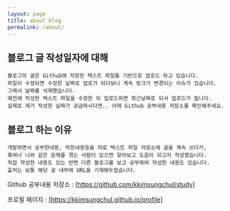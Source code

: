 ```yaml
---
layout: page
title: about blog
permalink: /about/
---
```

## 블로그 글 작성일자에 대해
    블로그의 글은 Github에 저장한 텍스트 파일들 기반으로 업로드 하고 있습니다.
    파일이 수정되면 수정한 날짜로 업로가 되다보니 계속 링크가 변경되는 이슈가 있습니다.
    그래서 날짜를 삭제했습니다.
    예전에 작성한 텍스트 파일을 수정한 뒤 업로드하면 최근날짜로 되서 업로드가 됩니다.
    실제로 제가 작성한 날짜가 궁금하시다면.. 아래 Github 공부내용 저장소를 확인해주세요.

## 블로그 하는 이유
    개발하면서 공부한내용, 막힌내용등을 따로 텍스트 파일 저장소에 글을 계속 쓰다가, 
    혹여나 나와 같은 문제를 겪는 사람이 있으면 찾아보고 도음이 되고자 작성했습니다.
    직접 작성한 내용도 있는 반면 다른 블로그를 보고 공부하여 작성한 내용도 있습니다.
    출처는 보통 해당 글 내부에 URL을 기재해두었습니다.



Github 공부내용 저장소 : [https://github.com/kkimsungchul/study]

프로필 페이지 : [https://kkimsungchul.github.io/profile]


[https://kkimsungchul.github.io/profile]: https://kkimsungchul.github.io/profile
[https://github.com/kkimsungchul/study]:https://github.com/kkimsungchul/study
